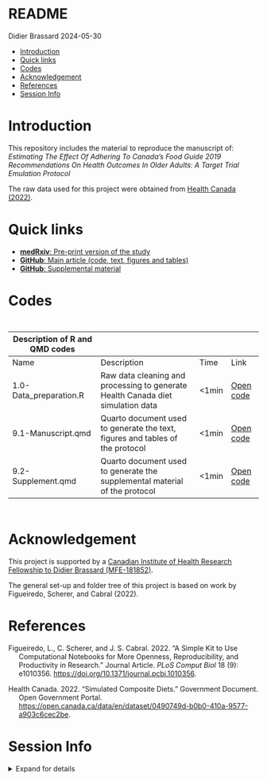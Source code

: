 # README
Didier Brassard
2024-05-30

- [Introduction](#introduction)
- [Quick links](#quick-links)
- [Codes](#codes)
- [Acknowledgement](#acknowledgement)
- [References](#references)
- [Session Info](#session-info)

# Introduction

This repository includes the material to reproduce the manuscript of:
*Estimating The Effect Of Adhering To Canada’s Food Guide 2019
Recommendations On Health Outcomes In Older Adults: A Target Trial
Emulation Protocol*

The raw data used for this project were obtained from [Health Canada
(2022)](https://open.canada.ca/data/en/info/0490749d-b0b0-410a-9577-a903c6cec2be).

# Quick links

- [**medRxiv**: Pre-print version of the
  study](https://doi.org/10.1101/2024.05.29.24308054)
- [**GitHub**: Main article (code, text, figures and
  tables)](https://didierbrassard.github.io/NuAge_protocol/9.1-Manuscript.html)
- [**GitHub**: Supplemental
  material](https://didierbrassard.github.io/NuAge_protocol/9.2-Supplement.html)

# Codes

<div id="wkjjtuvxsw" style="padding-left:0px;padding-right:0px;padding-top:10px;padding-bottom:10px;overflow-x:auto;overflow-y:auto;width:auto;height:auto;">
  &#10;  

| Description of R and QMD codes |                                                                                 |        |                                     |
|--------------------------------|---------------------------------------------------------------------------------|--------|-------------------------------------|
| Name                           | Description                                                                     | Time   | Link                                |
| 1.0-Data_preparation.R         | Raw data cleaning and processing to generate Health Canada diet simulation data | \<1min | [Open code](1.0-Data_preparation.R) |
| 9.1-Manuscript.qmd             | Quarto document used to generate the text, figures and tables of the protocol   | \<1min | [Open code](9.1-Manuscript.qmd)     |
| 9.2-Supplement.qmd             | Quarto document used to generate the supplemental material of the protocol      | \<1min | [Open code](9.2-Supplement.qmd)     |

</div>

# Acknowledgement

This project is supported by a [Canadian Institute of Health Research
Fellowship to Didier Brassard
(MFE-181852)](https://webapps.cihr-irsc.gc.ca/decisions/p/project_details.html?applId=455011&lang=en).

The general set-up and folder tree of this project is based on work by
Figueiredo, Scherer, and Cabral (2022).

# References

<div id="refs" class="references csl-bib-body hanging-indent"
entry-spacing="0">

<div id="ref-figueiredo2022" class="csl-entry">

Figueiredo, L., C. Scherer, and J. S. Cabral. 2022. “A Simple Kit to Use
Computational Notebooks for More Openness, Reproducibility, and
Productivity in Research.” Journal Article. *PLoS Comput Biol* 18 (9):
e1010356. <https://doi.org/10.1371/journal.pcbi.1010356>.

</div>

<div id="ref-healthcanada2022" class="csl-entry">

Health Canada. 2022. “Simulated Composite Diets.” Government Document.
Open Government Portal.
<https://open.canada.ca/data/en/dataset/0490749d-b0b0-410a-9577-a903c6cec2be>.

</div>

</div>

# Session Info

<details>
<summary>
Expand for details
</summary>

    [1] "2024-05-30 12:19:59 EDT"

    R version 4.3.1 (2023-06-16)
    Platform: x86_64-apple-darwin20 (64-bit)
    Running under: macOS Sonoma 14.5

    Matrix products: default
    BLAS:   /Library/Frameworks/R.framework/Versions/4.3-x86_64/Resources/lib/libRblas.0.dylib 
    LAPACK: /Library/Frameworks/R.framework/Versions/4.3-x86_64/Resources/lib/libRlapack.dylib;  LAPACK version 3.11.0

    locale:
    [1] en_US.UTF-8/en_US.UTF-8/en_US.UTF-8/C/en_US.UTF-8/en_US.UTF-8

    time zone: America/Toronto
    tzcode source: internal

    attached base packages:
    [1] stats     graphics  grDevices utils     datasets  methods   base     

    other attached packages:
    [1] ggtext_0.1.2      ggflowchart_1.0.0 ggplot2_3.5.1     gt_0.10.1        
    [5] purrr_1.0.2       tidyr_1.3.1       dplyr_1.1.4      

    loaded via a namespace (and not attached):
     [1] gtable_0.3.5      jsonlite_1.8.8    compiler_4.3.1    tidyselect_1.2.1 
     [5] Rcpp_1.0.12       xml2_1.3.6        scales_1.3.0      yaml_2.3.8       
     [9] fastmap_1.2.0     here_1.0.1        R6_2.5.1          commonmark_1.9.1 
    [13] generics_0.1.3    knitr_1.45        tibble_3.2.1      rprojroot_2.0.4  
    [17] munsell_0.5.1     pillar_1.9.0      rlang_1.1.3       utf8_1.2.4       
    [21] xfun_0.44         sass_0.4.9        cli_3.6.2         withr_3.0.0      
    [25] magrittr_2.0.3    digest_0.6.35     grid_4.3.1        gridtext_0.1.5   
    [29] rstudioapi_0.16.0 markdown_1.12     lifecycle_1.0.4   vctrs_0.6.5      
    [33] evaluate_0.23     glue_1.7.0        fansi_1.0.6       colorspace_2.1-0 
    [37] rmarkdown_2.27    tools_4.3.1       pkgconfig_2.0.3   htmltools_0.5.8.1

</details>
